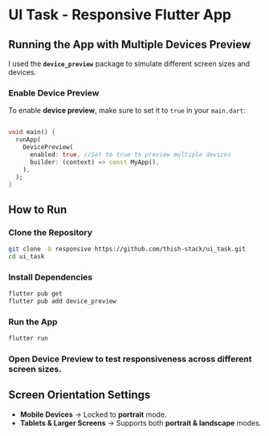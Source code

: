 # UI Task - Responsive Flutter App

## Running the App with Multiple Devices Preview  

I used the **`device_preview`** package to simulate different screen sizes and devices.  

### **Enable Device Preview**  
To enable **device preview**, make sure to set it to `true` in your `main.dart`:

```dart

void main() {
  runApp(
    DevicePreview(
      enabled: true, //Set to true to preview multiple devices
      builder: (context) => const MyApp(),
    ),
  );
}
```

## How to Run  

### Clone the Repository  
```sh
git clone -b responsive https://github.com/thish-stack/ui_task.git
cd ui_task
```

### Install Dependencies  
```sh
flutter pub get
flutter pub add device_preview
```

### Run the App  
```sh
flutter run
```

### Open Device Preview to test responsiveness across different screen sizes.  

## Screen Orientation Settings  
- **Mobile Devices** → Locked to **portrait** mode.  
- **Tablets & Larger Screens** → Supports both **portrait & landscape** modes.  


